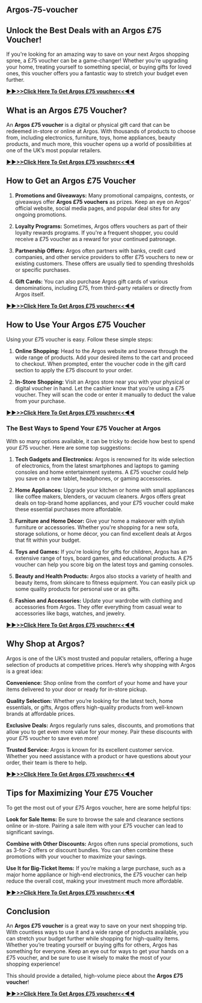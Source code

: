 ## Argos-75-voucher
## Unlock the Best Deals with an Argos £75 Voucher!

If you're looking for an amazing way to save on your next Argos shopping spree, a £75 voucher can be a game-changer! Whether you’re upgrading your home, treating yourself to something special, or buying gifts for loved ones, this voucher offers you a fantastic way to stretch your budget even further.

**[ ▶️▶️>>Click Here To Get Argos £75 voucher<<◀️◀️](https://sky.tg24shop.com/75-argos/)**

## What is an Argos £75 Voucher?
An **Argos £75 voucher** is a digital or physical gift card that can be redeemed in-store or online at Argos. With thousands of products to choose from, including electronics, furniture, toys, home appliances, beauty products, and much more, this voucher opens up a world of possibilities at one of the UK’s most popular retailers.

**[ ▶️▶️>>Click Here To Get Argos £75 voucher<<◀️◀️](https://sky.tg24shop.com/75-argos/)**

## How to Get an Argos £75 Voucher
1. **Promotions and Giveaways:**
    Many promotional campaigns, contests, or giveaways offer **Argos £75 vouchers** as prizes. Keep an eye on Argos’ official website, social media pages, and popular deal sites for any ongoing promotions.
   
2. **Loyalty Programs:**
    Sometimes, Argos offers vouchers as part of their loyalty rewards programs. If you're a frequent shopper, you could receive a £75 voucher as a reward for your continued patronage.
   
3. **Partnership Offers:**
    Argos often partners with banks, credit card companies, and other service providers to offer £75 vouchers to new or existing customers. These offers are usually tied to spending thresholds or specific purchases.

4. **Gift Cards:**
    You can also purchase Argos gift cards of various denominations, including £75, from third-party retailers or directly from Argos itself.

**[ ▶️▶️>>Click Here To Get Argos £75 voucher<<◀️◀️](https://sky.tg24shop.com/75-argos/)**


## How to Use Your Argos £75 Voucher
Using your £75 voucher is easy. Follow these simple steps:

1. **Online Shopping:**
    Head to the Argos website and browse through the wide range of products.
    Add your desired items to the cart and proceed to checkout.
    When prompted, enter the voucher code in the gift card section to apply the £75 discount to your order.

2. **In-Store Shopping:**
    Visit an Argos store near you with your physical or digital voucher in hand.
    Let the cashier know that you’re using a £75 voucher. They will scan the code or enter it manually to deduct the value from your purchase.

**[ ▶️▶️>>Click Here To Get Argos £75 voucher<<◀️◀️](https://sky.tg24shop.com/75-argos/)**

### The Best Ways to Spend Your £75 Voucher at Argos
With so many options available, it can be tricky to decide how best to spend your £75 voucher. Here are some top suggestions:

1. **Tech Gadgets and Electronics:**
    Argos is renowned for its wide selection of electronics, from the latest smartphones and laptops to gaming consoles and home entertainment systems. A £75 voucher could help you save on a new tablet, headphones, or gaming accessories.
   
2. **Home Appliances:**
    Upgrade your kitchen or home with small appliances like coffee makers, blenders, or vacuum cleaners. Argos offers great deals on top-brand home appliances, and your £75 voucher could make these essential purchases more affordable.
   
3. **Furniture and Home Décor:**
    Give your home a makeover with stylish furniture or accessories. Whether you're shopping for a new sofa, storage solutions, or home décor, you can find excellent deals at Argos that fit within your budget.

4. **Toys and Games:**
    If you're looking for gifts for children, Argos has an extensive range of toys, board games, and educational products. A £75 voucher can help you score big on the latest toys and gaming consoles.

5. **Beauty and Health Products:**
    Argos also stocks a variety of health and beauty items, from skincare to fitness equipment. You can easily pick up some quality products for personal use or as gifts.

6. **Fashion and Accessories:**
    Update your wardrobe with clothing and accessories from Argos. They offer everything from casual wear to accessories like bags, watches, and jewelry.

**[ ▶️▶️>>Click Here To Get Argos £75 voucher<<◀️◀️](https://sky.tg24shop.com/75-argos/)**

## Why Shop at Argos?
Argos is one of the UK’s most trusted and popular retailers, offering a huge selection of products at competitive prices. Here’s why shopping with Argos is a great idea:

**Convenience:**
    Shop online from the comfort of your home and have your items delivered to your door or ready for in-store pickup.
   
 **Quality Selection:**
  Whether you’re looking for the latest tech, home essentials, or gifts, Argos offers high-quality products from well-known brands at affordable prices.

 **Exclusive Deals:**
  Argos regularly runs sales, discounts, and promotions that allow you to get even more value for your money. Pair these discounts with your £75 voucher to save even more!

 **Trusted Service:**
    Argos is known for its excellent customer service. Whether you need assistance with a product or have questions about your order, their team is there to help.

**[ ▶️▶️>>Click Here To Get Argos £75 voucher<<◀️◀️](https://sky.tg24shop.com/75-argos/)**

## Tips for Maximizing Your £75 Voucher

To get the most out of your £75 Argos voucher, here are some helpful tips:

 **Look for Sale Items:**
    Be sure to browse the sale and clearance sections online or in-store. Pairing a sale item with your £75 voucher can lead to significant savings.
   
 **Combine with Other Discounts:**
    Argos often runs special promotions, such as 3-for-2 offers or discount bundles. You can often combine these promotions with your voucher to maximize your savings.

 **Use It for Big-Ticket Items:**
    If you’re making a large purchase, such as a major home appliance or high-end electronics, the £75 voucher can help reduce the overall cost, making your investment much more affordable.

**[ ▶️▶️>>Click Here To Get Argos £75 voucher<<◀️◀️](https://sky.tg24shop.com/75-argos/)**

## Conclusion

An **Argos £75 voucher** is a great way to save on your next shopping trip. With countless ways to use it and a wide range of products available, you can stretch your budget further while shopping for high-quality items. Whether you’re treating yourself or buying gifts for others, Argos has something for everyone. Keep an eye out for ways to get your hands on a £75 voucher, and be sure to use it wisely to make the most of your shopping experience!

This should provide a detailed, high-volume piece about the **Argos £75 voucher**!

**[ ▶️▶️>>Click Here To Get Argos £75 voucher<<◀️◀️](https://sky.tg24shop.com/75-argos/)**



